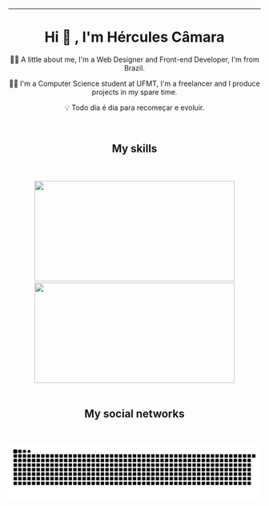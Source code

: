 <div align="center">
  <img src="https://user-images.githubusercontent.com/70382532/138322189-2db8df52-9dcb-40a0-88a8-c365466bd33d.gif" alt="">
<hr>

  <h1>Hi 👋 , I'm Hércules Câmara</h1>
  <p>👨‍🎓 A little about me, I'm a Web Designer and Front-end Developer, I'm from Brazil.</p> 
  <p>👩‍💻 I'm a Computer Science student at UFMT, I'm a freelancer and I produce projects in my spare time.</p>
  <p>💡 Todo dia é dia para recomeçar e evoluir.</p>
  <br>
  
  <h2>My skills</h2>
  <img src="https://img.shields.io/badge/HTML5-E34F26?style=for-the-badge&logo=html5&logoColor=white" alt="">
  <img src="https://img.shields.io/badge/CSS3-1572B6?style=for-the-badge&logo=css3&logoColor=white" alt="">
  <img src="https://img.shields.io/badge/JavaScript-323330?style=for-the-badge&logo=javascript&logoColor=F7DF1E" alt="">
  <img src="https://img.shields.io/badge/React-20232A?style=for-the-badge&logo=react&logoColor=61DAFB" alt="">
  <img src="https://img.shields.io/badge/Sass-CC6699?style=for-the-badge&logo=sass&logoColor=white" alt="">
  <img src="https://img.shields.io/badge/React_Native-20232A?style=for-the-badge&logo=react&logoColor=61DAFB" alt="">
  <img src="https://img.shields.io/badge/Node.js-339933?style=for-the-badge&logo=nodedotjs&logoColor=white" alt="">
  <img src="https://img.shields.io/badge/Java-ED8B00?style=for-the-badge&logo=java&logoColor=white" alt="">
  <img src="https://img.shields.io/badge/Python-FFD43B?style=for-the-badge&logo=python&logoColor=darkgreen" alt="">
  <img src="https://img.shields.io/badge/C%2B%2B-00599C?style=for-the-badge&logo=c%2B%2B&logoColor=white" alt="">
  <img src="https://img.shields.io/badge/MySQL-005C84?style=for-the-badge&logo=mysql&logoColor=white" alt="">
  <img src="https://img.shields.io/badge/PostgreSQL-316192?style=for-the-badge&logo=postgresql&logoColor=white" alt="">
  <img src="https://img.shields.io/badge/Adobe-Photoshop-31A8FF?style=for-the-badge&logo=Adobe-Photoshop&labelColor=0a446b&logoWidth=15" alt="">
  <img src="https://img.shields.io/badge/Adobe-After%20Effects-CF96FD?style=for-the-badge&logo=Adobe-After-Effects&labelColor=393665&logoWidth=15" alt="">
  <img src="https://img.shields.io/badge/Adobe%20Illustrator-FF9A00?style=for-the-badge&logo=adobe%20illustrator&logoColor=white" alt="">
  <img src="https://img.shields.io/badge/Adobe-Premiere%20Pro-9999FF?style=for-the-badge&logo=Adobe-Premiere%20Pro&labelColor=2f2f5b&logoWidth=15" alt="">
  <img src="https://img.shields.io/badge/Figma-F24E1E?style=for-the-badge&logo=figma&logoColor=white" alt="">
  <img src="https://img.shields.io/badge/blender-%23F5792A.svg?style=for-the-badge&logo=blender&logoColor=white" alt="">
  <img src="https://img.shields.io/badge/Unity-100000?style=for-the-badge&logo=unity&logoColor=white" alt="">
  <div align="center" ><br>
    <a href="https://github.com/HerculesCamara" style="text-decoration: none;">
    <img width="400em" height="200em" src="https://github-readme-stats.vercel.app/api?username=HerculesCamara&show_icons=true&theme=tokyonight&include_all_commits=true&count_private=true"/>
    <img width="400em" height="200em" src="https://github-readme-stats.vercel.app/api/top-langs/?username=HerculesCamara&layout=compact&langs_count=7&theme=tokyonight"/>
    </a>
  </div>
  <br>
 
  <h2>My social networks</h2>
<a target="_blank" href="https://www.instagram.com/herculescamara_/"><img src="https://img.shields.io/badge/Instagram-E4405F?style=for-the-badge&logo=instagram&logoColor=white" alt=""></a> 
<a target="_blank" href="https://www.linkedin.com/in/daniel-779b9b18b/"><img src="https://img.shields.io/badge/LinkedIn-0077B5?style=for-the-badge&logo=linkedin&logoColor=white" alt=""></a>
<!-- <a href="https://www.facebook.com/profile.php?id=100050680572102"><img src="https://img.shields.io/badge/Facebook-1877F2?style=for-the-badge&logo=facebook&logoColor=white" alt=""></a> 
<a target="_blank" href="https://www.behance.net/danielfilipw"><img src="https://img.shields.io/badge/-Behance-blue?style=for-the-badge&logo=behance&logoColor=white" alt=""></a>
<a target="_blank" href="https://www.youtube.com/channel/UCWFI5HN35DC7kw-D4GZ1d4w"><img src="https://img.shields.io/badge/YouTube-FF0000?style=for-the-badge&logo=youtube&logoColor=white" alt=""></a>
<a target="_blank" href="https://daniel-kitanaxi-filipe.itch.io/"><img src="https://img.shields.io/badge/Itch.io-FA5C5C?style=for-the-badge&logo=itchdotio&logoColor=white" alt=""></a> -->
<br>
  
  ![Snake animation](https://github.com/DanielKitanaxiFilipe/DanielKitanaxiFilipe/blob/output/github-contribution-grid-snake.svg)
  
</div>